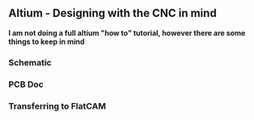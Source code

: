 ## Altium - Designing with the CNC in mind
**I am not doing a full altium "how to" tutorial, however there are some things to keep in mind**

### Schematic



### PCB Doc 



### Transferring to FlatCAM
